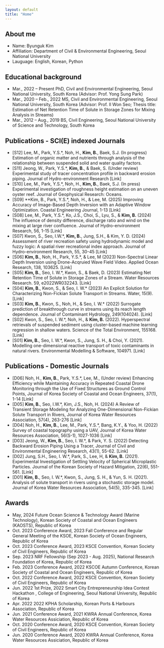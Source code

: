 ```yaml
---
layout: default
title: "Home"
---
```

## About me
- Name: Byunguk Kim
- Affiliation: Department of Civil & Environmental Engineering, Seoul National University
- Lauguage: English, Korean, Python

## Educational background
- Mar., 2022 – Present  PhD, Civil and Environmental Engineering, Seoul National University, South Korea (Advisor: Prof. Yong Sung Park)
- Mar., 2020 – Feb., 2022  MS, Civil and Environmental Engineering, Seoul National University, South Korea (Advisor: Prof. Il Won Seo; Thesis title: Estimation of Net Retention Time of Solute in Storage Zones for Mixing Analysis in Streams)
- Mar., 2012 – Aug., 2019  BS,  Civil Engineering, Seoul National University of Science and Technology,  South Korea

## Publications - SCI(E) indexed Journals
- [S12] Lee, M., Park, Y.S.*, Noh, H., **Kim, B.**, Baek, S.J. (In progress) Estimation of organic matter and nutrients through analysis of the relationship between suspended solid and water quality factors.
- [S11] Jeong, W., Park, Y.S.*,  **Kim, B.**, & Baek, S. (Under review) Experimental study of tracer concentration profile in backward erosion piping. Journal of Hydro-environment Research [Link]
- [S10] Lee, M., Park, Y.S.*, Noh, H., **Kim, B.**, Baek, S.J. (In press) Experimental investigation of roughness height estimation on an uneven oyster reef.  Journal of Geophysical Research: Oceans.
- [S09] **Kim, B., Park, Y.S.*, Noh, H., & Lee, M. (2025) Improving Accuracy of Image-Based Depth Inversion with an Adaptive Window Optimization. Coastal Engineering Journal, 1-13 [Link]
- [S08] Lee, M., Park, Y.S.*, Ko, J.S., Choi, S., Lyu, S., &  **Kim, B.** (2024) The influence of density difference, discharge ratio and wind on the mixing at large
river confluence. Journal of Hydro-environment Research, 56, 1-15 [Link]
- [S07] Kwon, S., Seo, I.W.*, **Kim, B.**, Jung, S.H., & Kim, Y. D. (2024) Assessment of river recreation safety using hydrodynamic model and fuzzy logic: A spatial river recreational index approach. Journal of Hydro-environment Research, 55, 30-45 [Link]
- [S06] **Kim, B.**, Noh, H., Park, Y.S.*, & Lee, M (2023) Non-Spectral Linear Depth Inversion using Drone-Acqruied Wave Field Video. Applied Ocean Research, 138, 103625. [Link]
- [S05] **Kim, B.**, Seo, I. W.*, Kwon, S., & Baek, D. (2023) Estimating Net Retention Time of Solute in Storage Zones of a Stream. Water Resources Research. 59, e2022WR032243.  [Link]
- [S04] **Kim, B.**, Kwon, S., & Seo, I. W.* (2023) An Explicit Solution for Characterizing Non-Fickian Solute Transport in Streams. Water, 15(9).  [Link]
- [S03] **Kim, B.**, Kwon, S., Noh, H., & Seo, I. W.* (2022) Surrogate prediction of breakthrough curve in streams using its reach length dependence. Journal of Contaminant Hydrology, 249(104024).  [Link]
- [S02] Kwon, S., Seo, I. W.*, Noh, H., & **Kim, B.** (2022). Hyperspectral retrievals of suspended sediment using cluster-based machine learning regression in shallow waters. Science of the Total Environment, 155168.  [Link]
- [S01] **Kim, B.**, Seo, I. W.*, Kwon, S., Jung, S. H., & Choi, Y. (2021). Modelling one-dimensional reactive transport of toxic contaminants in natural rivers. Environmental Modelling & Software, 104971.  [Link]


## Publications - Domestic Journals
- [D06] Noh, H., **Kim, B.**, Park, Y.S.*, Lee, M., (Under review)  Enhancing Efficiency while Maintaining Accuracy in Repeated Coastal Drone Monitoring through the Use of Fixed Structures as Ground Control Points, Journal of Korea Society of Coastal and Ocean Engineers, 37(1), 1-14 [Link]
- [D05] **Kim, B.**, Seo, I.W.*, Kim, J.S., Noh, H. (2024)  A Review of Transient Storage Modeling for Analyzing One-Dimensional Non-Fickian Solute Transport in Rivers, Journal of Korea Water Resources Association, 57(4), 263-276 [Link]
- [D04] Noh, H., **Kim, B.**, Lee, M., Park, Y.S.*, Bang, K.Y., & Yoo, H. (2022) Survey of coastal topography using a UAV, Journal of Korea Water Resources Association, 56(S-1), 1027-1036 [Link]
- [D03] Jeong, W., **Kim, B.**, Seo, I. W.*, & Park, Y. S. (2022) Detecting Backward Erosion Piping Using a Tracer, Journal of Civil and Environmental Engineering Research, 43(1), 55-62. [Link]
- [D02] Jung, S.H., Seo, I. W.*, Park, S., Lee, H, & **Kim, B.** (2021). Experimental Investigation of Settling Velocity of Spherical Microplastic Particles. Journal of the Korean Society of Hazard Mitigation, 22(6), 551-561. [Link] 
- [D01] **Kim, B.**, Seo, I. W.*, Kwon, S., Jung, S. H., & Yun, S. H. (2021). Analysis of solute transport in rivers using a stochastic storage model. Journal of Korea Water Resources Association, 54(5), 335-345.  [Link]

## Awards
- May, 2024            Future Ocean Science & Technology Award (Marine Technology), Korean Society of Coastal and Ocean Engineers (KAOSTS), Republic of Korea 
- Oct. 2023             Conference Award, 2023 Fall Conference and Regular General Meeting of the KSOE, Korean Society of Ocean Engineers, Republic of Korea 
- Oct. 2023             Conference Award, 2023 KSCE Convention, Korean Society of  Civil Engineers, Republic of Korea 
- Sep. 2023		          NRF Fellowship (Sep 2023 - Aug. 2025), National Research Foundation of Korea, Republic of Korea
- Feb. 2023             Conference Award, 2022 KSCOE Autumn Conference, Korean Society of Coastal and Ocean Engineers, Republic of Korea 
- Oct. 2022             Conference Award, 2022 KSCE Convention, Korean Society of Civil Engineers, Republic of Korea 
- Jun. 2022             1st Prize, 2022 Smart City Entrepreneurship Idea Contest Hackathon , College of Engineering, Seoul National University, Republic of Korea 
- Apr. 2022             2022 KPHA Scholarship, Korean Ports & Harbours Association, Republic of Korea 
- Jun. 2021             Conference Award, 2021 KWRA Annual Conference, Korea Water Resources Assiciation, Republic of Korea 
- Oct. 2020             Conference Award, 2020 KSCE Convention, Korean Society of Civil Engineers, Republic of Korea 
- Jun. 2020             Conference Award, 2020 KWRA Annual Conference, Korea Water Resources Assiciation, Republic of Korea 

